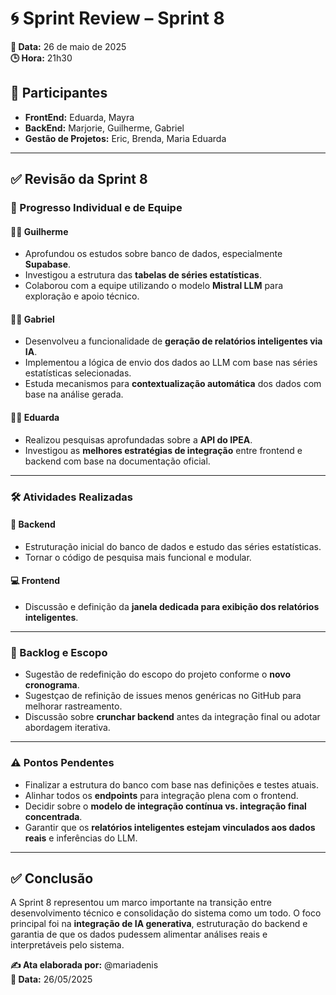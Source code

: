 # 🌀 Sprint Review – Sprint 8

**📅 Data:** 26 de maio de 2025  
**🕒 Hora:** 21h30  

## 👥 Participantes
- **FrontEnd:** Eduarda, Mayra  
- **BackEnd:** Marjorie, Guilherme, Gabriel  
- **Gestão de Projetos:** Eric, Brenda, Maria Eduarda

---

## ✅ Revisão da Sprint 8

### 🧠 Progresso Individual e de Equipe

#### 👨‍💻 Guilherme
- Aprofundou os estudos sobre banco de dados, especialmente **Supabase**.
- Investigou a estrutura das **tabelas de séries estatísticas**.
- Colaborou com a equipe utilizando o modelo **Mistral LLM** para exploração e apoio técnico.

#### 👨‍💻 Gabriel
- Desenvolveu a funcionalidade de **geração de relatórios inteligentes via IA**.
- Implementou a lógica de envio dos dados ao LLM com base nas séries estatísticas selecionadas.
- Estuda mecanismos para **contextualização automática** dos dados com base na análise gerada.

#### 👩‍🎨 Eduarda
- Realizou pesquisas aprofundadas sobre a **API do IPEA**.
- Investigou as **melhores estratégias de integração** entre frontend e backend com base na documentação oficial.

---

### 🛠️ Atividades Realizadas

#### 🔧 Backend
- Estruturação inicial do banco de dados e estudo das séries estatísticas.
- Tornar o código de pesquisa mais funcional e modular.

#### 💻 Frontend
- Discussão e definição da **janela dedicada para exibição dos relatórios inteligentes**.

---

### 🧩 Backlog e Escopo

- Sugestão de redefinição do escopo do projeto conforme o **novo cronograma**.
- Sugestçao de refinição de issues menos genéricas no GitHub para melhorar rastreamento.
- Discussão sobre **crunchar backend** antes da integração final ou adotar abordagem iterativa.

---

### ⚠️ Pontos Pendentes

- Finalizar a estrutura do banco com base nas definições e testes atuais.
- Alinhar todos os **endpoints** para integração plena com o frontend.
- Decidir sobre o **modelo de integração contínua vs. integração final concentrada**.
- Garantir que os **relatórios inteligentes estejam vinculados aos dados reais** e inferências do LLM.

---

## ✅ Conclusão

A Sprint 8 representou um marco importante na transição entre desenvolvimento técnico e consolidação do sistema como um todo. O foco principal foi na **integração de IA generativa**, estruturação do backend e garantia de que os dados pudessem alimentar análises reais e interpretáveis pelo sistema.

**✍️ Ata elaborada por:** @mariadenis  
**📆 Data:** 26/05/2025
